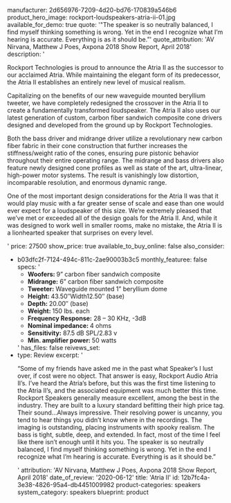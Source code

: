 manufacturer: 2d656976-7209-4d20-bd76-170839a546b6
product_hero_image: rockport-loudspeakers-atria-ii-01.jpg
available_for_demo: true
quote: '"The speaker is so neutrally balanced, I find myself thinking something is wrong. Yet in the end I recognize what I’m hearing is accurate. Everything is as it should be.”'
quote_attribution: 'AV Nirvana, Matthew J Poes, Axpona 2018 Show Report, April 2018'
description: '<p>Rockport Technologies is proud to announce the Atria II as the successor to our acclaimed Atria. While maintaining the elegant form of its predecessor, the Atria II establishes an entirely new level of musical realism.</p><p>Capitalizing on the benefits of our new waveguide mounted beryllium tweeter, we have completely redesigned the crossover in the Atria II to create a fundamentally transformed loudspeaker. The Atria II also uses our latest generation of custom, carbon fiber sandwich composite cone drivers designed and developed from the ground up by Rockport Technologies.</p><p>Both the bass driver and midrange driver utilize a revolutionary new carbon fiber fabric in their cone construction that further increases the stiffness/weight ratio of the cones, ensuring pure pistonic behavior throughout their entire operating range. The midrange and bass drivers also feature newly designed cone profiles as well as state of the art, ultra-linear, high-power motor systems. The result is vanishingly low distortion, incomparable resolution, and enormous dynamic range.</p><p>One of the most important design considerations for the Atria II was that it would play music with a far greater sense of scale and ease than one would ever expect for a loudspeaker of this size. We’re extremely pleased that we’ve met or exceeded all of the design goals for the Atria II. And, while it was designed to work well in smaller rooms, make no mistake, the Atria II is a lionhearted speaker that surprises on every level.</p>'
price: 27500
show_price: true
available_to_buy_online: false
also_consider:
  - b03dfc2f-7124-494c-811c-2ae90003b3c5
monthly_featuree: false
specs: '<ul><li><b>Woofers:&nbsp;</b>9” carbon fiber sandwich composite</li><li><b>Midrange:</b> 6” carbon fiber sandwich composite</li><li><b>Tweeter:</b> Waveguide mounted 1” beryllium dome</li><li><b>Height:&nbsp;</b>43.50″Width12.50″ (base)</li><li><b>Depth:&nbsp;</b>20.00″ (base)</li><li><b>Weight:&nbsp;</b>150 lbs. each</li><li><b>Frequency Response:</b> 28 – 30 KHz, -3dB</li><li><b>Nominal impedance:&nbsp;</b>4 ohms</li><li><b>Sensitivity:</b> 87.5 dB SPL/2.83 v</li><li><b>Min. amplifier power:&nbsp;</b>50 watts&nbsp;&nbsp;</li></ul>'
has_files: false
reivews_set:
  -
    type: Review
    excerpt: '<p>“Some of my friends have asked me in the past what Speaker’s I lust over, if cost were no object. That answer is easy, Rockport Audio Atria II’s. I’ve heard the Atria’s before, but this was the first time listening to the Atria II’s, and the associated equipment was much better this time. Rockport Speakers generally measure excellent, among the best in the industry. They are built to a luxury standard befitting their high price tag. Their sound…Always impressive. Their resolving power is uncanny, you tend to hear things you didn’t know where in the recordings. The imaging is outstanding, placing instruments with spooky realism. The bass is tight, subtle, deep, and extended. In fact, most of the time I feel like there isn’t enough until it hits you. The speaker is so neutrally balanced, I find myself thinking something is wrong. Yet in the end I recognize what I’m hearing is accurate. Everything is as it should be.”&nbsp;&nbsp;</p>'
    attribution: 'AV Nirvana, Matthew J Poes, Axpona 2018 Show Report, April 2018'
    date_of_review: '2020-06-12'
title: 'Atria II'
id: 12b7fc4a-3e38-4826-95a4-db4451009982
product-categories: speakers
system_category: speakers
blueprint: product
